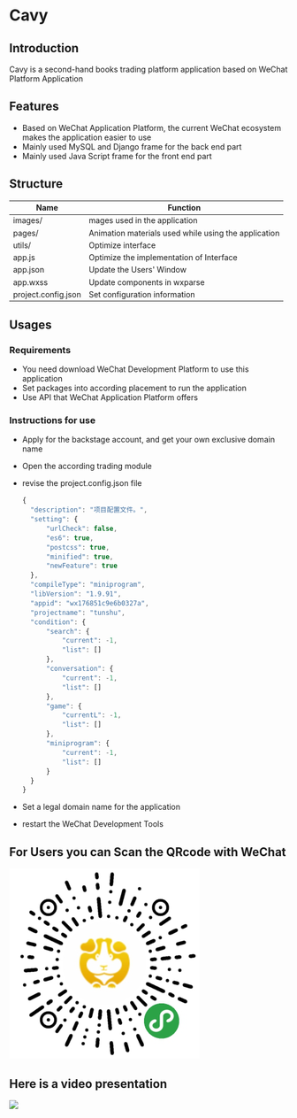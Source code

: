 # Cavy

## Introduction

Cavy is a second-hand books trading platform application based on WeChat Platform Application

## Features

- Based on WeChat Application Platform, the current WeChat ecosystem makes the application easier to use
- Mainly used MySQL and Django frame for the back end part
- Mainly used Java Script  frame for the front end part

## Structure

| Name                | Function                                             |
| ------------------- | ---------------------------------------------------- |
| images/             | mages used in the application                       |
| pages/              | Animation materials used while using the application |
| utils/              | Optimize interface                                   |
| app.js              | Optimize the implementation of Interface             |
| app.json            | Update the Users' Window                             |
| app.wxss            | Update components in wxparse                         |
| project.config.json | Set configuration information                        |

## Usages

### Requirements

- You need download WeChat Development Platform to use this application
- Set packages into according placement to run the application
- Use API that WeChat Application Platform offers

### Instructions for use

- Apply for the backstage account, and get your own exclusive domain name

- Open the according trading module

- revise the project.config.json file

  ```js
  {
  	"description": "项目配置文件。",
  	"setting": {
  		"urlCheck": false,
  		"es6": true,
  		"postcss": true,
  		"minified": true,
  		"newFeature": true
  	},
  	"compileType": "miniprogram",
  	"libVersion": "1.9.91",
  	"appid": "wx176851c9e6b0327a",
  	"projectname": "tunshu",
  	"condition": {
  		"search": {
  			"current": -1,
  			"list": []
  		},
  		"conversation": {
  			"current": -1,
  			"list": []
  		},
  		"game": {
  			"currentL": -1,
  			"list": []
  		},
  		"miniprogram": {
  			"current": -1,
  			"list": []
  		}
  	}
  }
  ```

- Set a legal domain name for the application
- restart the WeChat Development Tools

## For Users you can Scan the QRcode with WeChat

![](https://github.com/ReynoldZhao/Cavy/raw/master/Cavy/cavyscancode.png)
## Here is a video presentation

![](https://github.com/ReynoldZhao/Cavy/raw/master/Cavy/Cavy.gif)
